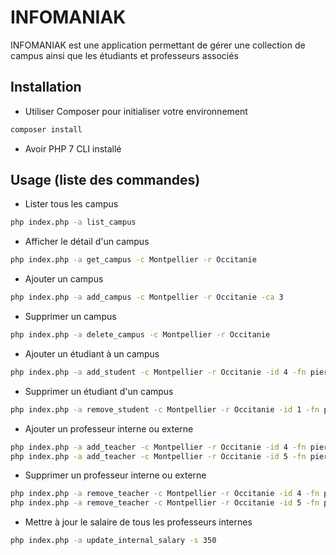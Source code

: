 # INFOMANIAK

INFOMANIAK est une application permettant de gérer une collection de campus ainsi que les étudiants et professeurs associés 

## Installation

- Utiliser Composer pour initialiser votre environnement

```bash
composer install
```
- Avoir PHP 7 CLI installé

## Usage (liste des commandes)
- Lister tous les campus

```bash
php index.php -a list_campus
```
- Afficher le détail d'un campus

```bash
php index.php -a get_campus -c Montpellier -r Occitanie 
```
- Ajouter un campus

```bash
php index.php -a add_campus -c Montpellier -r Occitanie -ca 3
```
- Supprimer un campus

```bash
php index.php -a delete_campus -c Montpellier -r Occitanie
```
- Ajouter un étudiant à un campus

```bash
php index.php -a add_student -c Montpellier -r Occitanie -id 4 -fn pierre -ln flipo
```
- Supprimer un étudiant d'un campus

```bash
php index.php -a remove_student -c Montpellier -r Occitanie -id 1 -fn pierre -ln flipo
```
- Ajouter un  professeur interne ou externe
```bash
php index.php -a add_teacher -c Montpellier -r Occitanie -id 4 -fn pierre -ln flipo -t interne 
php index.php -a add_teacher -c Montpellier -r Occitanie -id 5 -fn pierre -ln flipo -t externe -s 1200
```

- Supprimer un  professeur interne ou externe
```bash
php index.php -a remove_teacher -c Montpellier -r Occitanie -id 4 -fn pierre -ln flipo -t interne 
php index.php -a remove_teacher -c Montpellier -r Occitanie -id 5 -fn pierre -ln flipo -t externe -s 1200
```
- Mettre à jour le salaire de tous les professeurs internes

```bash
php index.php -a update_internal_salary -s 350
```

